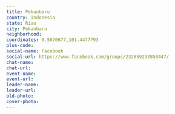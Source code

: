 ```yaml
---
title: Pekanbaru
country: Indonesia
state: Riau
city: Pekanbaru
neighborhood: 
coordinates: 0.5070677,101.4477793
plus-code:
social-name: Facebook
social-url: https://www.facebook.com/groups/232859233858447/
chat-name:
chat-url:
event-name:
event-url:
leader-name:
leader-url:
old-photo: 
cover-photo:
---
```

